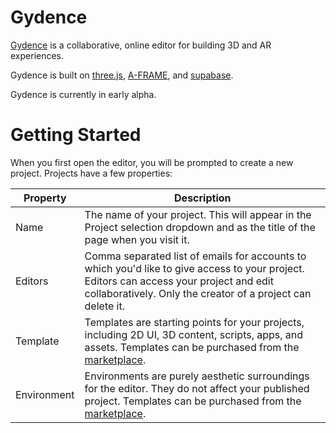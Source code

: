 # Gydence

[Gydence](https://gydence.com) is a collaborative, online editor for building 3D and AR experiences.

Gydence is built on [three.js](https://threejs.org/), [A-FRAME](https://aframe.io/), and [supabase](https://supabase.com/).

Gydence is currently in early alpha.

# Getting Started

When you first open the editor, you will be prompted to create a new project. Projects have a few properties:

| Property    | Description |
| ----------- | ----------- |
| Name        | The name of your project.  This will appear in the Project selection dropdown and as the title of the page when you visit it. |
| Editors     | Comma separated list of emails for accounts to which you'd like to give access to your project.  Editors can access your project and edit collaboratively.  Only the creator of a project can delete it. |
| Template    | Templates are starting points for your projects, including 2D UI, 3D content, scripts, apps, and assets.  Templates can be purchased from the [marketplace](/marketplace). |
| Environment | Environments are purely aesthetic surroundings for the editor.  They do not affect your published project.  Templates can be purchased from the [marketplace](/marketplace). |

